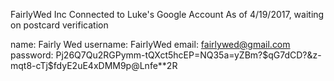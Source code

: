 FairlyWed Inc
Connected to Luke's Google Account
As of 4/19/2017, waiting on postcard verification

name: Fairly Wed
username: FairlyWed
email: fairlywed@gmail.com
password: Pj26Q7Qu2RGPymm-tQXct5hcEP=NQ35a=yZBm?$qG7dCD?&z-mqt8-cTj$fdyE2uE4xDMM9p@Lnfe**2R